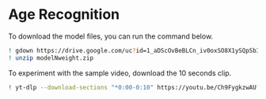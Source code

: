 # Age Recognition 

To download the model files, you can run the command below.
```bash
! gdown https://drive.google.com/uc?id=1_aDScOvBeBLCn_iv0oxSO8X1ySQpSbIS
! unzip modelNweight.zip
```

To experiment with the sample video, download the 10 seconds clip. 
```bash
! yt-dlp --download-sections "*0:00-0:10" https://youtu.be/Ch9FygkzwAU?si=KKdLR_IWnIlPD4ol -o clip.mp4
```



